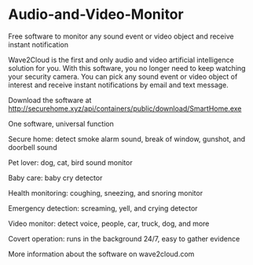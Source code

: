 # Audio-and-Video-Monitor
Free software to monitor any sound event or video object and receive instant notification 

Wave2Cloud is the first and only audio and video artificial intelligence solution for you. 
With this software, you no longer need to keep watching your security camera. 
You can pick any sound event or video object of interest and receive instant notifications by email and text message.

Download the software at http://securehome.xyz/api/containers/public/download/SmartHome.exe


One software, universal function

Secure home:
     detect smoke alarm sound,  break of window,  gunshot, and doorbell sound

Pet lover: 
      dog, cat, bird sound monitor

Baby care:
      baby cry detector 

Health monitoring:
     coughing, sneezing, and snoring monitor

Emergency detection: 
     screaming, yell, and crying detector

Video monitor:
     detect voice, people, car, truck, dog, and more

Covert operation: 
     runs in the background 24/7, easy to gather evidence


More information about the software on wave2cloud.com


